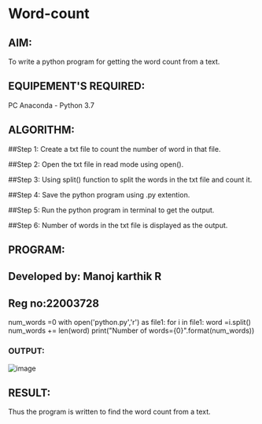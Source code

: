 # Word-count
## AIM:
To write a python program for getting the word count from a text.
## EQUIPEMENT'S REQUIRED: 
PC
Anaconda - Python 3.7
## ALGORITHM: 
##Step 1:
Create a txt file to count the number of word in that file.

##Step 2:
Open the txt file in read mode using open().

##Step 3:
Using split() function to split the words in the txt file and count it.

##Step 4:
Save the python program using .py extention.

##Step 5:
Run the python program in terminal to get the output.

##Step 6:
Number of words in the txt file is displayed as the output.

## PROGRAM:
## Developed by: Manoj karthik R
## Reg no:22003728

num_words =0
with open('python.py','r') as file1:
    for i in file1:
        word =i.split()
        num_words += len(word)
print("Number of words={0}".format(num_words))


### OUTPUT:
![image](https://user-images.githubusercontent.com/119560395/214845158-13c95688-3388-4191-906c-55537d276e9a.png)


## RESULT:
Thus the program is written to find the word count from a text.
